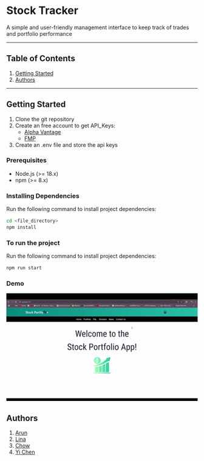 # Stock Tracker

A simple and user-friendly management interface to keep track of trades and portfolio performance

---

## Table of Contents

1. [Getting Started](#getting-started)
2. [Authors](#authors)

---

## Getting Started

1. Clone the git repository
2. Create an free account to get API_Keys: 
    - [Alpha Vantage](https://www.alphavantage.co/)
    - [FMP](https://site.financialmodelingprep.com/developer/docs)
3. Create an .env file and store the api keys

### Prerequisites
- Node.js (>= 18.x)
- npm (>= 8.x) 

### Installing Dependencies

Run the following command to install project dependencies:

```bash
cd <file_directory>
npm install
```

### To run the project

Run the following command to install project dependencies:

```bash
npm run start
```


### Demo
![Demo Gif](Demo/StockPortfolio_S2.gif)

## Authors
1. [Arun](https://github.com/arun-198)
2. [Lina](https://github.com/toddlerCoder007)
3. [Chow](https://github.com/ChowNUSISS)
4. [Yi Chen](https://github.com/yeyehandsome1984)